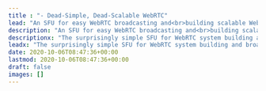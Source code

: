 ```yaml
---
title : "- Dead-Simple, Dead-Scalable WebRTC"
lead: "An SFU for easy WebRTC broadcasting and<br>building scalable WebRTC applications."
description: "An SFU for easy WebRTC broadcasting and<br>building scalable WebRTC applications."
descriptionx: "The surprisingly simple SFU for WebRTC system building and broadcasting."
leadx: "The surprisingly simple SFU for WebRTC system building and broadcasting."
date: 2020-10-06T08:47:36+00:00
lastmod: 2020-10-06T08:47:36+00:00
draft: false
images: []
---
```

